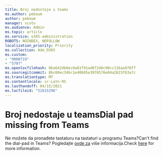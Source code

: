 ```yaml
---
title: Broj nedostaje u teams
ms.author: pebaum
author: pebaum
manager: scotv
ms.audience: Admin
ms.topic: article
ms.service: o365-administration
ROBOTS: NOINDEX, NOFOLLOW
localization_priority: Priority
ms.collection: Adm_O365
ms.custom:
- "9000719"
- "5707"
ms.openlocfilehash: 86a642db6ec0a81f91ad07240c90cc116aa970ff
ms.sourcegitcommit: 8bc60ec34bc1e40685e3976576e04a2623f63a7c
ms.translationtype: MT
ms.contentlocale: sr-Latn-RS
ms.lasthandoff: 04/15/2021
ms.locfileid: "51815296"
---
```

# <a name="dial-pad-missing-from-teams"></a><span data-ttu-id="79769-102">Broj nedostaje u teams</span><span class="sxs-lookup"><span data-stu-id="79769-102">Dial pad missing from Teams</span></span>

<span data-ttu-id="79769-103">Ne možete da pronađete tastaturu na tastaturi u programu Teams?</span><span class="sxs-lookup"><span data-stu-id="79769-103">Can't find the dial-pad in Teams?</span></span> <span data-ttu-id="79769-104">Pogledajte [ovde za](https://docs.microsoft.com/alchemyinsights/teams-voice-dial-pad-missing) više informacija.</span><span class="sxs-lookup"><span data-stu-id="79769-104">Check [here](https://docs.microsoft.com/alchemyinsights/teams-voice-dial-pad-missing) for more information.</span></span>
